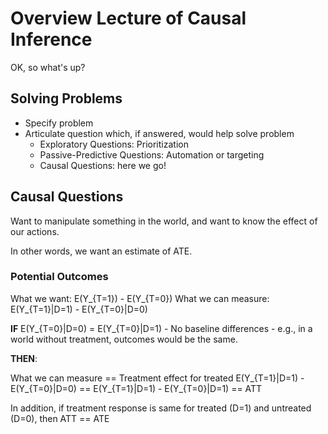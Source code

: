 # Overview Lecture of Causal Inference

OK, so what's up?

## Solving Problems

- Specify problem
- Articulate question which, if answered, would help solve problem
  - Exploratory Questions: Prioritization
  - Passive-Predictive Questions: Automation or targeting
  - Causal Questions: here we go!

## Causal Questions

Want to manipulate something in the world, and want to know the effect of our actions.

In other words, we want an estimate of ATE.

### Potential Outcomes

What we want: E(Y_{T=1}) - E(Y_{T=0})
What we can measure: E(Y_{T=1}|D=1) - E(Y_{T=0}|D=0)

**IF** E(Y_{T=0}|D=0) = E(Y_{T=0}|D=1)
    - No baseline differences
    - e.g., in a world without treatment, outcomes would be the same.

**THEN**:

What we can measure               == Treatment effect for treated
E(Y_{T=1}|D=1) - E(Y_{T=0}|D=0)   == E(Y_{T=1}|D=1) - E(Y_{T=0}|D=1)
                                  == ATT

In addition, if treatment response is same for treated (D=1)
and untreated (D=0), then ATT == ATE
